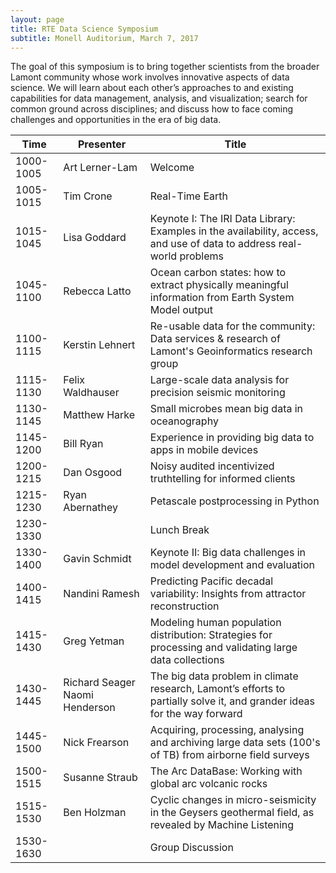 ```yaml
---
layout: page
title: RTE Data Science Symposium
subtitle: Monell Auditorium, March 7, 2017
---
```


The goal of this symposium is to bring together scientists from the broader Lamont community whose work involves innovative aspects of data science. We will learn about each other’s approaches to and existing capabilities for data management, analysis, and visualization; search for common ground across disciplines; and discuss how to face coming challenges and opportunities in the era of big data.

| Time      | Presenter                      | Title                                                                                                                   |
|-----------|--------------------------------|-------------------------------------------------------------------------------------------------------------------------|
| 1000-1005 | Art Lerner-Lam                 | Welcome                                                                                                                 |
| 1005-1015 | Tim Crone                      | Real-Time Earth                                                                                                         |
| 1015-1045 | Lisa Goddard                   | Keynote I: The IRI Data Library: Examples in the availability, access, and use of data to address real-world problems   |
| 1045-1100 | Rebecca Latto                  | Ocean carbon states: how to extract physically meaningful information from Earth System Model output                    |
| 1100-1115 | Kerstin Lehnert                | Re-usable data for the community: Data services & research of Lamont's Geoinformatics research group                    |
| 1115-1130 | Felix Waldhauser               | Large-scale data analysis for precision seismic monitoring                                                              |
| 1130-1145 | Matthew Harke                  | Small microbes mean big data in oceanography                                                                            |
| 1145-1200 | Bill Ryan                      | Experience in providing big data to apps in mobile devices                                                              |
| 1200-1215 | Dan Osgood                     | Noisy audited incentivized truthtelling for informed clients                                                            |
| 1215-1230 | Ryan Abernathey                | Petascale postprocessing in Python                                                                                      |
| 1230-1330 |                                | Lunch Break                                                                                                             |
| 1330-1400 | Gavin Schmidt                  | Keynote II: Big data challenges in model development and evaluation                                                     |
| 1400-1415 | Nandini Ramesh                 | Predicting Pacific decadal variability: Insights from attractor reconstruction                                          |
| 1415-1430 | Greg Yetman                    | Modeling human population distribution: Strategies for processing and validating large data collections                 |
| 1430-1445 | Richard Seager Naomi Henderson | The big data problem in climate research, Lamont’s efforts to partially solve it, and grander ideas for the way forward |
| 1445-1500 | Nick Frearson                  | Acquiring, processing, analysing and archiving large data sets (100's of TB) from airborne field surveys                |
| 1500-1515 | Susanne Straub                 | The Arc DataBase: Working with global arc volcanic rocks                                                                |
| 1515-1530 | Ben Holzman                    | Cyclic changes in micro-seismicity in the Geysers geothermal field, as revealed by Machine Listening                    |
| 1530-1630 |                                | Group Discussion                                                                                                        |
